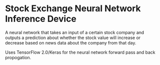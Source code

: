 # Stock Exchange Neural Network Inference Device

A neural network that takes an input of a certain stock company and outputs a prediction about whether the stock value will increase or decrease based on news data about the company from that day.

Uses TensorFlow 2.0/Keras for the neural network forward pass and back propogation.
